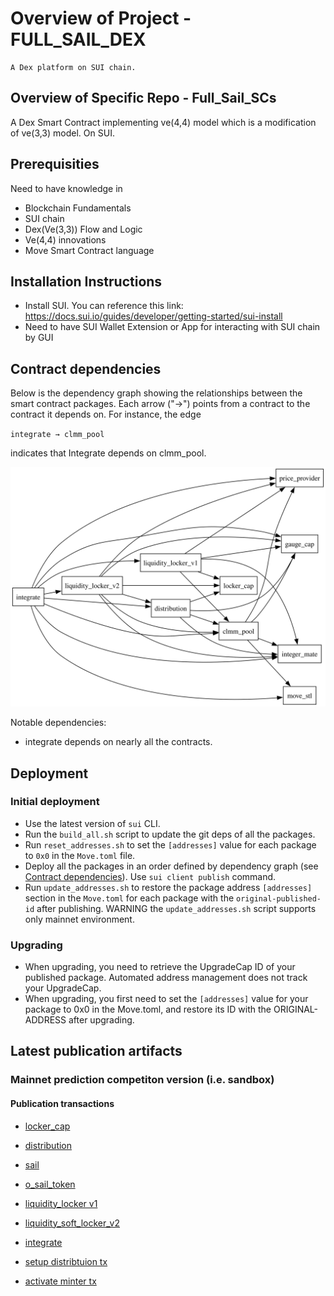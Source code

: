 # Overview of Project - FULL_SAIL_DEX

    A Dex platform on SUI chain.

## Overview of Specific Repo - Full_Sail_SCs

A Dex Smart Contract implementing ve(4,4) model which is a modification of ve(3,3) model. On SUI.

## Prerequisities

Need to have knowledge in
- Blockchain Fundamentals
- SUI chain
- Dex(Ve(3,3)) Flow and Logic
- Ve(4,4) innovations
- Move Smart Contract language

## Installation Instructions

- Install SUI. You can reference this link: https://docs.sui.io/guides/developer/getting-started/sui-install
- Need to have SUI Wallet Extension or App for interacting with SUI chain by GUI

## Contract dependencies

Below is the dependency graph showing the relationships between the smart contract packages. Each arrow ("→") points from a contract to the contract it depends on. For instance, the edge

`integrate → clmm_pool`

indicates that Integrate depends on clmm_pool.

![Dependency Graph](dependency_graph.svg)

Notable dependencies:
- integrate depends on nearly all the contracts.

## Deployment

### Initial deployment
- Use the latest version of `sui` CLI.
- Run the `build_all.sh` script to update the git deps of all the packages.
- Run `reset_addresses.sh` to set the `[addresses]` value for each package to `0x0` in the `Move.toml` file.
- Deploy all the packages in an order defined by dependency graph (see [Contract dependencies](#contract-dependencies)). 
Use `sui client publish` command.
- Run `update_addresses.sh` to restore the package address `[addresses]` section in the `Move.toml` for each package with the `original-published-id` after publishing. WARNING the `update_addresses.sh` script supports only mainnet environment.

### Upgrading
- When upgrading, you need to retrieve the UpgradeCap ID of your published package. Automated address management does not track your UpgradeCap.
- When upgrading, you first need to set the `[addresses]` value for your package to 0x0 in the Move.toml, and restore its ID with the ORIGINAL-ADDRESS after upgrading.

## Latest publication artifacts

### Mainnet prediction competiton version (i.e. sandbox)

#### Publication transactions

- [locker_cap](https://suivision.xyz/txblock/44qDgoxThEZvSDUuiuihtjPAYstL5HFEyMoyewyFGw3J)
- [distribution](https://suivision.xyz/txblock/F4NsBgNMUJsXHH78q76URg4dWJybwjLhe2maj9MpuSR9)
- [sail](https://suiscan.xyz/mainnet/tx/8Jn5vMSMzQaREW5ZJk1cnJ4tZkRqaqUBk5FFQkVAbb5g)
- [o_sail_token](https://suiscan.xyz/mainnet/tx/HX7xBW8vkSusm3KW6iCioWUhmeEU4z7Ggu9e1gsLP3qe)
- [liquidity_locker v1](https://suivision.xyz/txblock/Zm17zXX779ZHnCur2fYwxAmzpMTCyLYrrKNbutMSxtM)
- [liquidity_soft_locker_v2](https://suivision.xyz/txblock/DYQQ5R73ct8zwnM1tAe8XicyjNC2QQAqXadCeBy9DPes)
- [integrate](https://suivision.xyz/txblock/T4kvrRHAgqnLiShwLY1grKqHJGZjGmRTBp5tAHYXByn)

- [setup distribtuion tx](https://suiscan.xyz/mainnet/tx/7ToUiNQeX1rwtmrLkgBGHvcUjBYYh5ogsc9J11Z4VyEZ)
- [activate minter tx](https://suiscan.xyz/mainnet/tx/62CQswg1EmVcyfrA2FGgSMGgTHQsYZJJtq9PChhnqbmL)
